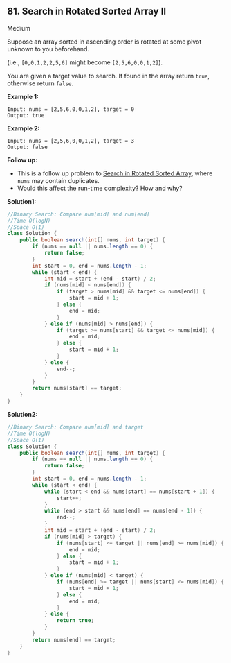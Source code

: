 ## 81. Search in Rotated Sorted Array II

Medium

Suppose an array sorted in ascending order is rotated at some pivot unknown to you beforehand.

(i.e., `[0,0,1,2,2,5,6]` might become `[2,5,6,0,0,1,2]`).

You are given a target value to search. If found in the array return `true`, otherwise return `false`.

**Example 1:**

```
Input: nums = [2,5,6,0,0,1,2], target = 0
Output: true
```

**Example 2:**

```
Input: nums = [2,5,6,0,0,1,2], target = 3
Output: false
```

**Follow up:**

- This is a follow up problem to [Search in Rotated Sorted Array](https://leetcode.com/problems/search-in-rotated-sorted-array/description/), where `nums` may contain duplicates.
- Would this affect the run-time complexity? How and why?

**Solution1:**

```java
//Binary Search: Compare num[mid] and num[end]
//Time O(logN)
//Space O(1)
class Solution {
    public boolean search(int[] nums, int target) {
        if (nums == null || nums.length == 0) {
            return false;
        }
        int start = 0, end = nums.length - 1;
        while (start < end) {
            int mid = start + (end - start) / 2;
            if (nums[mid] < nums[end]) {
                if (target > nums[mid] && target <= nums[end]) {
                    start = mid + 1;
                } else {
                    end = mid;
                }
            } else if (nums[mid] > nums[end]) {
                if (target >= nums[start] && target <= nums[mid]) {
                    end = mid;
                } else {
                    start = mid + 1;
                }
            } else {
                end--;
            }
        }
        return nums[start] == target;
    }
}

```

**Solution2:**

```java
//Binary Search: Compare num[mid] and target
//Time O(logN)
//Space O(1)
class Solution {
    public boolean search(int[] nums, int target) {
        if (nums == null || nums.length == 0) {
            return false;
        }
        int start = 0, end = nums.length - 1;
        while (start < end) {
            while (start < end && nums[start] == nums[start + 1]) {
                start++;
            }
            while (end > start && nums[end] == nums[end - 1]) {
                end--;
            }
            int mid = start + (end - start) / 2;
            if (nums[mid] > target) {
                if (nums[start] <= target || nums[end] >= nums[mid]) {
                    end = mid;
                } else {
                    start = mid + 1;
                }
            } else if (nums[mid] < target) {
                if (nums[end] >= target || nums[start] <= nums[mid]) {
                    start = mid + 1;
                } else {
                    end = mid;
                }
            } else {
                return true;
            }
        }
        return nums[end] == target;
    }
}
```

